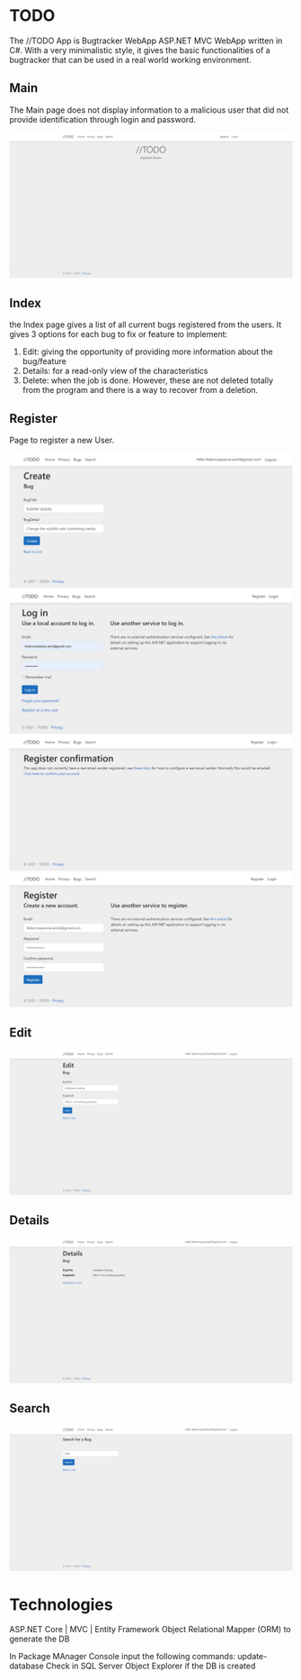 # TODO

The //TODO App is Bugtracker WebApp ASP.NET MVC WebApp written in C#.
With a very minimalistic style, it gives the basic functionalities of a bugtracker that can be used in a real world working environment.

## Main

The Main page does not display information to a malicious user that did not provide identification through login and password.

![Main](https://github.com/federicopessina/TODO/blob/master/Screenshots/TODOBugtracker%20MainPage.jpeg)


## Index

the Index page gives a list of all current bugs registered from the users. 
It gives 3 options for each bug to fix or feature to implement:
1) Edit: giving the opportunity of providing more information about the bug/feature
2) Details: for a read-only view of the characteristics
3) Delete: when the job is done. However, these are not deleted totally from the program and there is a way to recover from a deletion.

## Register

Page to register a new User.

![CreatePage](https://github.com/federicopessina/TODO/blob/master/Screenshots/TODOBugtracker%20CreatePage.jpeg)
![LoginPage](https://github.com/federicopessina/TODO/blob/master/Screenshots/TODOBugtracker%20LoginPage.jpeg)
![RegisterConfirmationPage](https://github.com/federicopessina/TODO/blob/master/Screenshots/TODOBugtracker%20RegisterConfirmationPage.jpeg)
![20RegisterNewAccountPage](https://github.com/federicopessina/TODO/blob/master/Screenshots/TODOBugtracker%20RegisterNewAccountPage.jpeg)

## Edit

![Edit](https://github.com/federicopessina/TODO/blob/master/Screenshots/TODOBugtracker%20EditPage.jpeg)

## Details

![Details](https://github.com/federicopessina/TODO/blob/master/Screenshots/TODOBugrtracker%20DetailsPage.jpeg)

## Search

![Search](https://github.com/federicopessina/TODO/blob/master/Screenshots/TODOBugtracker%20SearchPage.jpeg)


# Technologies

ASP.NET Core | MVC | Entity Framework Object Relational Mapper (ORM) to generate the DB

In Package MAnager Console input the following commands:
	update-database
	Check in SQL Server Object Explorer if the DB is created
	

